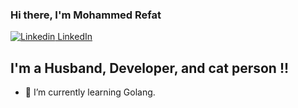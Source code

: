 ### Hi there, I'm Mohammed Refat  

[![Linkedin](https://i.stack.imgur.com/gVE0j.png) LinkedIn](https://www.linkedin.com/in/mohammedreffat/)


## I'm a Husband, Developer, and cat person !!

- 🌱 I’m currently learning Golang.


<br />
